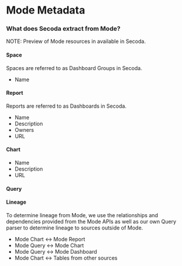 # Mode Metadata

### What does Secoda extract from Mode?

NOTE: Preview of Mode resources in available in Secoda.&#x20;

#### Space

Spaces are referred to as Dashboard Groups in Secoda.

* Name

#### Report

Reports are referred to as Dashboards in Secoda.

* Name
* Description
* Owners
* URL

#### Chart

* Name
* Description
* URL

#### Query

#### Lineage

To determine lineage from Mode, we use the relationships and dependencies provided from the Mode APIs as well as our own Query parser to determine lineage to sources outside of Mode.

* Mode Chart <-> Mode Report
* Mode Query <-> Mode Chart
* Mode Query <-> Mode Dashboard
* Mode Chart <-> Tables from other sources

